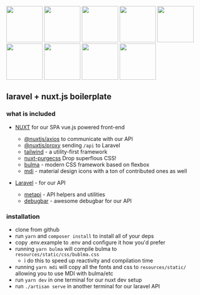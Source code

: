 
<a href="https://laravel.com"><img src="https://onecentlin.gallerycdn.vsassets.io/extensions/onecentlin/laravel-extension-pack/0.4.0/1534522609664/Microsoft.VisualStudio.Services.Icons.Default"  width="96" height="96"/></a>
<a href="https://vuejs.org"><img src="https://vuejs.org/images/logo.png" width="96" height="96" /></a>
<a href="https://nuxtjs.org/"><img src="https://images.opencollective.com/proxy/images?src=https%3A%2F%2Fopencollective-production.s3-us-west-1.amazonaws.com%2F63047830-23b9-11e9-8073-c73f9d8c047d.png&height=480"  width="96" height="96"/></a>
<a href="https://bulma.io/"><img src="https://api.compargram.com/media/__sized__/images/2018/7/25/0bd7624cc7a94463be73f4bac71cc840-crop-c0-5__0-5-400x400.png" width="96" height="96" /></a>
<a href="https://github.com/acidjazz/metapi"><img src="https://github.com/acidjazz/metapi/raw/master/logo.png" width="96" height="96" /></a>
<a href="https://materialdesignicons.com"><img src="https://lh3.googleusercontent.com/kellzw4-4Q258D_HdHvcclbu2HEheO1TxauO4lmI5T6tCDnk8pvUfh0W0WpvKiB54g=s96-rw" width="96" height="96" /></a>
<a href="https://stylus-lang.com"><img src="https://avatars0.githubusercontent.com/u/10009463?s=400&v=4" width="96" height="96" /></a>
<a href="https://github.com/FullHuman/purgecss"><img src="https://github.com/FullHuman/purgecss/raw/master/.assets/logo.png" width="96" height="96" /></a>
<a href="https://tailwindcss.com"><img src="https://pbs.twimg.com/profile_images/895274026783866881/E1G1nNb0_400x400.jpg" width="96" height="96" /></a>

## laravel + nuxt.js boilerplate

### what is included

* [NUXT](https://nuxtjs.org) for our SPA vue.js powered front-end
  * [@nuxtjs/axios](https://github.com/nuxt-community/axios-module) to communicate with our API
  * [@nuxtjs/proxy](https://github.com/nuxt-community/proxy-module) sending `/api` to Laravel
  * [tailwind](https://tailwindcss.com) - a utility-first framework
  * [nuxt-purgecss](https://github.com/Developmint/nuxt-purgecss) Drop superflous CSS!
  * [bulma](https://bulma.io) - modern CSS framework based on flexbox 
  * [mdi](https://materialdesignicons.com) - material design icons with a ton of contributed ones as well

* [Laravel](https://laravel.com) - for our API
  * [metapi](https://github.com/acidjazz/metapi) - API helpers and utilities
  * [debugbar](https://github.com/barryvdh/laravel-debugbar) - awesome debugbar for our API


### installation

* clone from github
* run `yarn` and `composer install` to install all of your deps
* copy .env.example to .env and configure it how you'd prefer
* running `yarn bulma` will compile bulma to `resources/static/css/bublma.css`
  * i do this to speed up reactivity and compilation time
* running `yarn mdi` will copy all the fonts and css to `resources/static/` allowing you to use MDI with bulma/etc
* run `yarn dev` in one terminal for our nuxt dev setup
* run `./artisan serve` in another terminal for our laravel API
